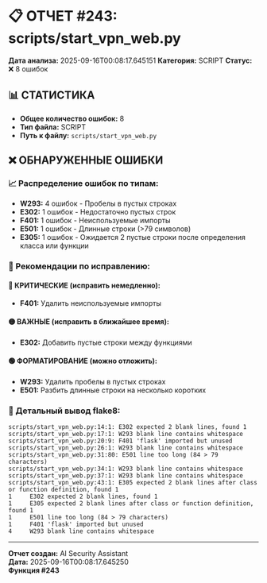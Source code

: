 # 📋 ОТЧЕТ #243: scripts/start_vpn_web.py

**Дата анализа:** 2025-09-16T00:08:17.645151
**Категория:** SCRIPT
**Статус:** ❌ 8 ошибок

## 📊 СТАТИСТИКА

- **Общее количество ошибок:** 8
- **Тип файла:** SCRIPT
- **Путь к файлу:** `scripts/start_vpn_web.py`

## ❌ ОБНАРУЖЕННЫЕ ОШИБКИ

### 📈 Распределение ошибок по типам:

- **W293:** 4 ошибок - Пробелы в пустых строках
- **E302:** 1 ошибок - Недостаточно пустых строк
- **F401:** 1 ошибок - Неиспользуемые импорты
- **E501:** 1 ошибок - Длинные строки (>79 символов)
- **E305:** 1 ошибок - Ожидается 2 пустые строки после определения класса или функции

### 🎯 Рекомендации по исправлению:

#### 🔴 КРИТИЧЕСКИЕ (исправить немедленно):
- **F401:** Удалить неиспользуемые импорты

#### 🟡 ВАЖНЫЕ (исправить в ближайшее время):
- **E302:** Добавить пустые строки между функциями

#### 🟢 ФОРМАТИРОВАНИЕ (можно отложить):
- **W293:** Удалить пробелы в пустых строках
- **E501:** Разбить длинные строки на несколько коротких

### 📝 Детальный вывод flake8:

```
scripts/start_vpn_web.py:14:1: E302 expected 2 blank lines, found 1
scripts/start_vpn_web.py:17:1: W293 blank line contains whitespace
scripts/start_vpn_web.py:20:9: F401 'flask' imported but unused
scripts/start_vpn_web.py:26:1: W293 blank line contains whitespace
scripts/start_vpn_web.py:31:80: E501 line too long (84 > 79 characters)
scripts/start_vpn_web.py:34:1: W293 blank line contains whitespace
scripts/start_vpn_web.py:37:1: W293 blank line contains whitespace
scripts/start_vpn_web.py:43:1: E305 expected 2 blank lines after class or function definition, found 1
1     E302 expected 2 blank lines, found 1
1     E305 expected 2 blank lines after class or function definition, found 1
1     E501 line too long (84 > 79 characters)
1     F401 'flask' imported but unused
4     W293 blank line contains whitespace

```

---
**Отчет создан:** AI Security Assistant  
**Дата:** 2025-09-16T00:08:17.645250  
**Функция #243**
